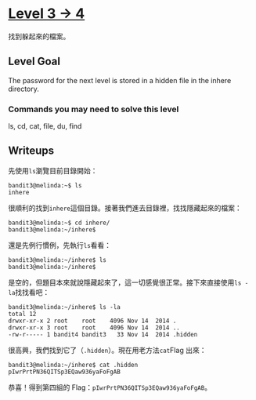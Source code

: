 # [Level 3 -> 4](http://overthewire.org/wargames/bandit/bandit4.html)

 找到躲起來的檔案。

## Level Goal

The password for the next level is stored in a hidden file in the inhere directory.


### Commands you may need to solve this level

ls, cd, cat, file, du, find

## Writeups

先使用```ls```瀏覽目前目錄開始：

```shell
bandit3@melinda:~$ ls
inhere
```
很順利的找到```inhere```這個目錄。接著我們進去目錄裡，找找隱藏起來的檔案：

```shell
bandit3@melinda:~$ cd inhere/
bandit3@melinda:~/inhere$
```
還是先例行慣例，先執行```ls```看看：

```shell
bandit3@melinda:~/inhere$ ls
bandit3@melinda:~/inhere$
```

是空的，但題目本來就說隱藏起來了，這一切感覺很正常。接下來直接使用```ls -la```找找看吧：

```shell
bandit3@melinda:~/inhere$ ls -la
total 12
drwxr-xr-x 2 root    root    4096 Nov 14  2014 .
drwxr-xr-x 3 root    root    4096 Nov 14  2014 ..
-rw-r----- 1 bandit4 bandit3   33 Nov 14  2014 .hidden
```
很高興，我們找到它了（```.hidden```）。現在用老方法```cat```Flag 出來：

```shell
bandit3@melinda:~/inhere$ cat .hidden
pIwrPrtPN36QITSp3EQaw936yaFoFgAB
```
恭喜！得到第四組的 Flag：```pIwrPrtPN36QITSp3EQaw936yaFoFgAB```。
